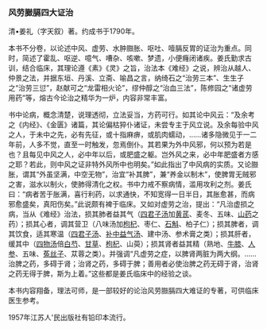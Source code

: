 ### 风劳臌膈四大证治

清•姜礼（字天叙）著。约成书于1790年。

本书不分卷，以论述中风、虚劳、水肿臌胀、呕吐、噎膈反胃的证治为重点。同时，简述了霍乱、呕逆、噫气、嘈杂、咳嗽、梦遗，小便癃闭诸疾。姜氏勤求古训，结合临床，其理论遵《素》《灵》之旨，治法本《难经》之说，辨治从越人、仲景之法，并据东垣、丹溪、立斋、喻昌之言，纳绮石之“治劳三本”、生生子之“治劳三愆”，赵献可之“龙雷相火论”，缪仲醇之“治血三法”，陈修园之“诸虚劳用药”等，熔古今论治之精华为一炉，内容非常丰富。

书中论病，概念清楚，说理透彻，立法妥当，方药可行。如其论中风云：“及余考之《内经》、《金匮》诸篇，其论偏枯猝仆诸证，未尝专主于风立说。及余每验中风之人，于未中之先，必有先征，或十指麻痹，或肌肉蠕动，……诸多隐微见于一二年前，人多不觉，直至一时触发，忽焉倒仆。其若果为外中风邪，何以预为若是也？且每见中风之人，必中年以后，或肥盛之躯。岂外风之来，必中年肥盛者方感之耶？若此，则中风之证非特外风所中也明矣。”如此指出了中风病的实质。又论臌胀，谓其“外虽坚满，中空无物”，治宜“补其脾”，兼“养金以制木”，使脾胃无贼邪之害，滋水以制火，使肺得清化之权。书中力戒不察病情，滥用攻利之剂。姜氏曰：“病者苦于胀满，喜行利药，以求通快，不知宽得一日半日，其胀愈甚，而病邪愈盛矣，真阳伤矣。”此说颇有裨于临床。又如对虚劳之治，提出：“凡治虚损之病，当从《难经》治法，损其肺者益其气（[四君子汤](https://www.gmzyjc.com/read/fjx/fjx07-0.1.0.0.0.md)加[黄芪](https://www.gmzyjc.com/read/bc/bc17-0.1.4.0.0.md)、麦冬、五味、[山药](https://www.gmzyjc.com/read/bc/bc17-0.1.6.0.0.md)之药）；损其心者，调其营卫（八味汤加[枸杞](https://www.gmzyjc.com/read/bc/bc17-0.4.8.0.0.md)、枣仁、[石斛](https://www.gmzyjc.com/read/bc/bc17-0.4.4.0.0.md)、柏子仁）；损其脾者，调其饮食，适其寒温（[四君子汤](https://www.gmzyjc.com/read/fjx/fjx07-0.1.0.0.0.md)、[补中益气汤](https://www.gmzyjc.com/read/fjx/fjx07-0.2.0.0.0.md)、建中汤、参术膏之类）；损其肝者，缓其中（[四物汤](https://www.gmzyjc.com/read/fjx/fjx07-0.3.0.0.0.md)倍[白芍](https://www.gmzyjc.com/read/bc/bc17-0.3.4.0.0.md)、[甘草](https://www.gmzyjc.com/read/bc/bc17-0.1.8.0.0.md)、[枸杞](https://www.gmzyjc.com/read/bc/bc17-0.4.8.0.0.md)、山萸）；损其肾者益其精（熟地、[牛膝](https://www.gmzyjc.com/read/bc/bc12-0.0.21.0.0.md)、[人参](https://www.gmzyjc.com/read/bc/bc17-0.1.1.0.0.md)、五味、[菟丝子](https://www.gmzyjc.com/read/bc/bc17-0.2.7.0.0.md)、苁蓉之类）。并强调“凡虚劳之症，以脾肾两脏为两大纲。……治脾之药，多碍于肾；治肾之药，多碍于脾；善用者必使治脾之药无碍于肾，治肾之药无得于脾，斯为上着。”这些都是姜氏临床中的经验之谈。

本书内容翔备，理法可师，是一部较好的论治风劳臌膈四大难证的专著，可供临床医生参考。

1957年江苏人'民出版社有铅印本流行。
